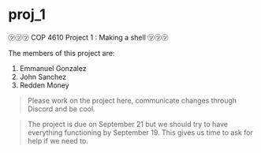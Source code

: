 # proj_1
㋡㋡㋡
COP 4610 Project 1 : Making a shell
㋡㋡㋡

The members of this project are:
1) Emmanuel Gonzalez
2) John Sanchez
3) Redden Money

> Please work on the project here, communicate changes through Discord and be cool.  

> The project is due on September 21 but we should try to have everything functioning by September 19.  This gives us time to ask for help if we need to.
